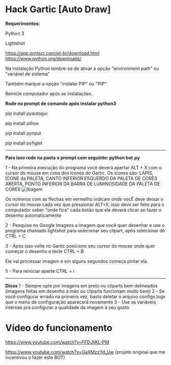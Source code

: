 
# Hack Gartic [Auto Draw]

**Requerimentos:**


Python 3

Lightshot

https://app.prntscr.com/pt-br/download.html
https://www.python.org/downloads/

Na instalação Python lembre-se de ativar a opção "environment path" ou "variável de sistema" 

Também marque a opção "instalar PIP" ou "PIP"

Reinicie computador após as instalações.

**Rode no prompt de comando após instalar python3**


pip install pyautogui

pip install pillow

pip install pynput


pip install pyfiglet
____

**Para isso rode na pasta o prompt com seguinte: python bot.py**

1 - Na primeira execução do programa você deverá apertar ALT + X  com o cursor do mouse em cima dos ícones do Gartic. Os ícones são: LAPIS, ÍCONE da PALETA, CANTO INFERIOR ESQUERDO DA PALETA DE CORES ABERTA, PONTO INFERIOR DA BARRA DE LUMINOSIDADE DA PALETA DE CORES
![Ibagem](https://i.imgur.com/QXivErT.png)

Os números com as flechas em vermelho indicam onde vocÊ deve deixar o cursor do mouse cada vez que pressionar ALT+X, isso deve ser feito para o computador saber "onde fica" cada botão que ele deverá clicar ao fazer o desenho automaticamente



2 - Pesquise no Google Imagens a imagem que você quer desenhar e use o programa chamado lightshot para selecionar seu clipart, após selecionar dê CTRL + C


3 - Após isso volte no Gartic posicione seu cursor do mouse onde quer começar o desenho e tecle CTRL + B


Ele vai processar imagem e em alguns segundos começa pintar ela. 


5 - Para reiniciar aperte CTRL + i


___

**Dicas**
1 - Sempre opte por imagens em preto ou cliparts bem delineados (imagens feitas em desenho a mão ou cliparts funcionam muito bem)
2 - Se você configurar errado na primeira vez, basta deletar o arquivo configs.logs que o menu de configuração aparecerá novamente
3 - Use as variáveis internas pra configurar a qualidade da imagem à seu gosto



# Vídeo do funcionamento

https://www.youtube.com/watch?v=FFDJIjKL-PM

https://www.youtube.com/watch?v=GaXMzzYd_Uw (projeto original que me incentivou a fazer este BOT)
